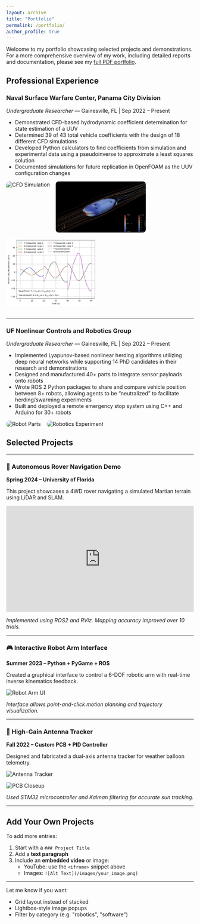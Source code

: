```yaml
---
layout: archive
title: "Portfolio"
permalink: /portfolio/
author_profile: true
---
```


Welcome to my portfolio showcasing selected projects and demonstrations.  
For a more comprehensive overview of my work, including detailed reports and documentation, please see my [full PDF portfolio](/files/Cross_James_Engineering_Portfolio2024.pdf).

## Professional Experience

### Naval Surface Warfare Center, Panama City Division  
*Undergraduate Researcher* — Gainesville, FL | Sep 2022 – Present

- Demonstrated CFD-based hydrodynamic coefficient determination for state estimation of a UUV  
- Determined 39 of 43 total vehicle coefficients with the design of 18 different CFD simulations  
- Developed Python calculators to find coefficients from simulation and experimental data using a pseudoinverse to approximate a least squares solution  
- Documented simulations for future replication in OpenFOAM as the UUV configuration changes  

<div style="display: flex; gap: 1rem; flex-wrap: wrap; margin-bottom: 2rem;">
  <img src="/files/cfd.gif" alt="CFD Simulation" style="max-width: 48%; border-radius: 8px;">
  <img src="/files/cfd_static.png" alt="UUV Design" style="max-width: 48%; border-radius: 8px;">
  <img src="/files/cfd_plots.png" alt="Coefficient Determination Design" style="max-width: 48%; border-radius: 8px;">
</div>

---

### UF Nonlinear Controls and Robotics Group  
*Undergraduate Researcher* — Gainesville, FL | Sep 2022 – Present

- Implemented Lyapunov-based nonlinear herding algorithms utilizing deep neural networks while supporting 14 PhD candidates in their research and demonstrations  
- Designed and manufactured 40+ parts to integrate sensor payloads onto robots  
- Wrote ROS 2 Python packages to share and compare vehicle position between 8+ robots, allowing agents to be “neutralized” to facilitate herding/swarming experiments  
- Built and deployed a remote emergency stop system using C++ and Arduino for 30+ robots  

<div style="display: flex; gap: 1rem; flex-wrap: wrap;">
  <img src="/images/robot_parts.jpg" alt="Robot Parts" style="max-width: 48%; border-radius: 8px;">
  <img src="/images/robotics_experiment.jpg" alt="Robotics Experiment" style="max-width: 48%; border-radius: 8px;">
</div>





























## Selected Projects

---

### 🦾 Autonomous Rover Navigation Demo

**Spring 2024 – University of Florida**

This project showcases a 4WD rover navigating a simulated Martian terrain using LiDAR and SLAM.

<div style="position: relative; padding-bottom: 56.25%; height: 0; overflow: hidden; max-width: 100%;">
  <iframe src="https://www.youtube.com/embed/YOUR_VIDEO_ID" frameborder="0" allowfullscreen
    style="position: absolute; top:0; left: 0; width: 100%; height: 100%;"></iframe>
</div>

*Implemented using ROS2 and RViz. Mapping accuracy improved over 10 trials.*

---

### 🎮 Interactive Robot Arm Interface

**Summer 2023 – Python + PyGame + ROS**

Created a graphical interface to control a 6-DOF robotic arm with real-time inverse kinematics feedback.

![Robot Arm UI](/images/robot_arm_ui.png)

*Interface allows point-and-click motion planning and trajectory visualization.*

---

### 📡 High-Gain Antenna Tracker

**Fall 2022 – Custom PCB + PID Controller**

Designed and fabricated a dual-axis antenna tracker for weather balloon telemetry.

![Antenna Tracker](/images/antenna_tracker.png)

![PCB Closeup](/images/antenna_tracker_pcb.jpg)

*Used STM32 microcontroller and Kalman filtering for accurate sun tracking.*

---

## Add Your Own Projects

To add more entries:

1. Start with a `### Project Title`
2. Add a **text paragraph**
3. Include an **embedded video** or image:
   - YouTube: use the `<iframe>` snippet above
   - Images: `![Alt Text](/images/your_image.png)`

---

Let me know if you want:
- Grid layout instead of stacked
- Lightbox-style image popups
- Filter by category (e.g. "robotics", "software")
